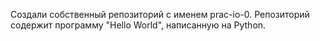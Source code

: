 Создали собственный репозиторий с именем prac-io-0. Репозиторий содержит программу "Hello World", написанную на Python.
